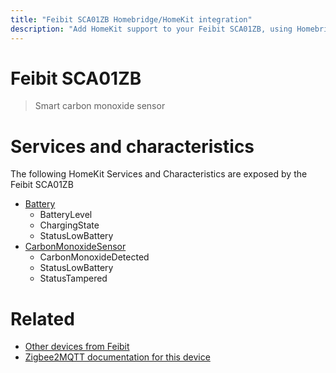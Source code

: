```yaml
---
title: "Feibit SCA01ZB Homebridge/HomeKit integration"
description: "Add HomeKit support to your Feibit SCA01ZB, using Homebridge, Zigbee2MQTT and homebridge-z2m."
---
```

<!---
This file has been GENERATED using src/docgen/docgen.ts
DO NOT EDIT THIS FILE MANUALLY!
-->
# Feibit SCA01ZB
> Smart carbon monoxide sensor


# Services and characteristics
The following HomeKit Services and Characteristics are exposed by
the Feibit SCA01ZB

* [Battery](../../battery.md)
  * BatteryLevel
  * ChargingState
  * StatusLowBattery
* [CarbonMonoxideSensor](../../sensors.md)
  * CarbonMonoxideDetected
  * StatusLowBattery
  * StatusTampered


# Related
* [Other devices from Feibit](../index.md#feibit)
* [Zigbee2MQTT documentation for this device](https://www.zigbee2mqtt.io/devices/SCA01ZB.html)